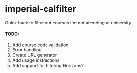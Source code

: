 imperial-calfilter
==================

Quick hack to filter out courses I'm not attending at university. 


#### TODO:
1. Add course code validation
2. Error handling
3. Create URL generator
4. Add usage instructions
5. Add support for filtering Horizons?
